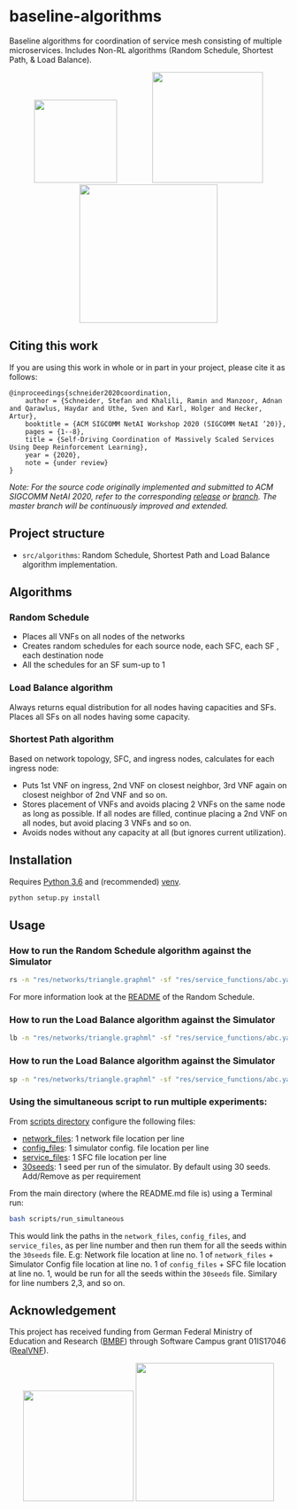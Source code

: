 # baseline-algorithms
Baseline algorithms for coordination of service mesh consisting of multiple microservices. Includes Non-RL algorithms (Random Schedule, Shortest Path, & Load Balance).

<p align="center">
    <img src="https://raw.githubusercontent.com/RealVNF/deep-rl-service-coordination/master/docs/realvnf_logo.png?token=AIDTJSQ4PTVX6A4D6HSPDDC6RNE54" height="150" hspace="30"/>
	<img src="https://raw.githubusercontent.com/RealVNF/deep-rl-service-coordination/master/docs/upb.png?token=AIDTJSXSEB2M2BEFGFU4N3S6RNFGA" width="200" hspace="30"/>
	<img src="https://raw.githubusercontent.com/RealVNF/deep-rl-service-coordination/master/docs/huawei_horizontal.png?token=AIDTJSSKOEGP7GI6K5YIWUC6RNFH2" width="250" hspace="30"/>
</p>


## Citing this work

If you are using this work in whole or in part in your project, please cite it as follows:

```
@inproceedings{schneider2020coordination,
	author = {Schneider, Stefan and Khalili, Ramin and Manzoor, Adnan and Qarawlus, Haydar and Uthe, Sven and Karl, Holger and Hecker, Artur},
	booktitle = {ACM SIGCOMM NetAI Workshop 2020 (SIGCOMM NetAI ’20)},
	pages = {1--8},
	title = {Self-Driving Coordination of Massively Scaled Services Using Deep Reinforcement Learning},
	year = {2020},
	note = {under review}
}
```

*Note: For the source code originally implemented and submitted to ACM SIGCOMM NetAI 2020, refer to the corresponding [release](https://github.com/RealVNF/baseline-algorithms/releases/tag/v1.0) or [branch](https://github.com/RealVNF/baseline-algorithms/tree/netai2020). The master branch will be continuously improved and extended.*

## Project structure

* `src/algorithms`: Random Schedule, Shortest Path and Load Balance algorithm implementation.


## Algorithms

### Random Schedule

* Places all VNFs on all nodes of the networks
* Creates random schedules for each source node, each SFC, each SF , each destination node
* All the schedules for an SF sum-up to 1

### Load Balance algorithm

Always returns equal distribution for all nodes having capacities and SFs. Places all SFs on  all nodes having some capacity.

### Shortest Path algorithm

Based on network topology, SFC, and ingress nodes, calculates for each ingress node:
* Puts 1st VNF on ingress, 2nd VNF on closest neighbor, 3rd VNF again on closest neighbor of 2nd VNF and so on.
* Stores placement of VNFs and avoids placing 2 VNFs on the same node as long as possible. If all nodes are filled,
  continue placing a 2nd VNF on all nodes, but avoid placing 3 VNFs and so on.
* Avoids nodes without any capacity at all (but ignores current utilization).

## Installation

Requires [Python 3.6](https://www.python.org/downloads/release/) and (recommended) [venv](https://docs.python.org/3/library/venv.html).

```bash
python setup.py install
```


## Usage

### How to run the Random Schedule algorithm against the Simulator

```bash
rs -n "res/networks/triangle.graphml" -sf "res/service_functions/abc.yaml" -c "res/config/sim_config.yaml" -i 200
```
For more information look at the [README](src/algorithms/README.md) of the Random Schedule.

### How to run the Load Balance algorithm against the Simulator

```bash
lb -n "res/networks/triangle.graphml" -sf "res/service_functions/abc.yaml" -c "res/config/sim_config.yaml" -i 200
```

### How to run the Load Balance algorithm against the Simulator

```bash
sp -n "res/networks/triangle.graphml" -sf "res/service_functions/abc.yaml" -c "res/config/sim_config.yaml" -i 200
```

### Using the simultaneous script to run multiple experiments:

From [scripts directory](scripts) configure the following files:
- [network_files](scripts/network_files.txt): 1 network file location per line
- [config_files](scripts/config_files.txt): 1 simulator config. file location per line
- [service_files](scripts/service_files.txt): 1 SFC file location per line
- [30seeds](scripts/30seeds.txt): 1 seed per run of the simulator. By default using 30 seeds. Add/Remove as per requirement

From the main directory (where the README.md file is) using a Terminal run:
```bash
bash scripts/run_simultaneous
```

This would link the paths in the `network_files`, `config_files`, and `service_files`, as per line number and then run them for all the seeds within the `30seeds` file. E.g: Network file location at line no. 1 of `network_files` + Simulator Config file location at line no. 1 of `config_files` + SFC file location at line no. 1, would be run for all the seeds within the `30seeds` file. Similary for line numbers 2,3, and so on.

## Acknowledgement

This project has received funding from German Federal Ministry of Education and Research ([BMBF](https://www.bmbf.de/)) through Software Campus grant 01IS17046 ([RealVNF](https://realvnf.github.io/)).

<p align="center">
	<img src="https://raw.githubusercontent.com/RealVNF/deep-rl-service-coordination/master/docs/software_campus.png?token=AIDTJSQS7WZNSZHFL23FNYS6RNFJK" width="200"/>
	<img src="https://raw.githubusercontent.com/RealVNF/deep-rl-service-coordination/master/docs/BMBF_sponsored_by.jpg?token=AIDTJSRMQYSKOC7K3EWIQ5S6RNFKW" width="250"/>
</p>
